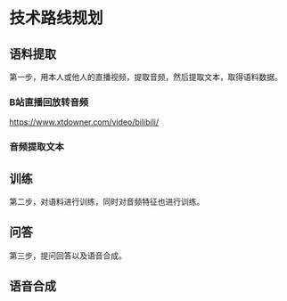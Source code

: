 # 技术路线规划
## 语料提取
第一步，用本人或他人的直播视频，提取音频，然后提取文本，取得语料数据。
### B站直播回放转音频
https://www.xtdowner.com/video/bilibili/
### 音频提取文本

## 训练
第二步，对语料进行训练，同时对音频特征也进行训练。
## 问答
第三步，提问回答以及语音合成。
## 语音合成
